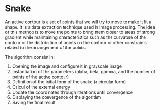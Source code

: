 # Snake

An active contour is a set of points that we will try to move to make it fit a shape. It is a data extraction technique used in image processing. The idea of this method is to move the points to bring them closer to areas of strong gradient while maintaining characteristics such as the curvature of the contour or the distribution of points on the contour or other constraints related to the arrangement of the points.

The algorithm consist in : 
1) Opening the image and configure it in grayscale image
2) Instantiation of the parameters (alpha, beta, gamma, and the number of points of the active contour)
3) Definition of the initial form of the snake (a circular form)
4) Calcul of the external energy
5) Update the coordinates through iterations until convergence
6) Displaying the convergence of the algorithm 
7) Saving the final result
